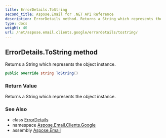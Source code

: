 ```yaml
---
title: ErrorDetails.ToString
second_title: Aspose.Email for .NET API Reference
description: ErrorDetails method. Returns a String which represents the object instance
type: docs
weight: 40
url: /net/aspose.email.clients.google/errordetails/tostring/
---
```

## ErrorDetails.ToString method

Returns a String which represents the object instance.

```csharp
public override string ToString()
```

### Return Value

Returns a String which represents the object instance.

### See Also

* class [ErrorDetails](../)
* namespace [Aspose.Email.Clients.Google](../../errordetails/)
* assembly [Aspose.Email](../../../)


